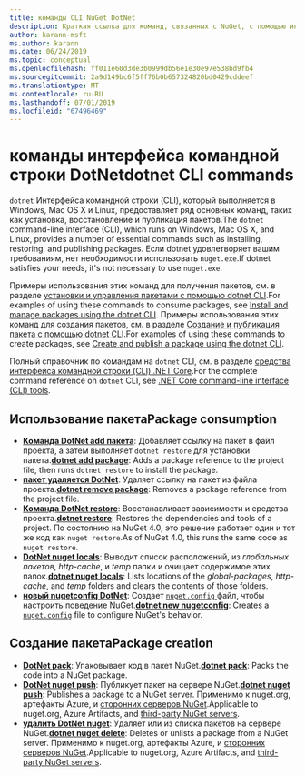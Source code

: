 ```yaml
---
title: команды CLI NuGet DotNet
description: Краткая ссылка для команд, связанных с NuGet, с помощью интерфейса командной строки dotnet.
author: karann-msft
ms.author: karann
ms.date: 06/24/2019
ms.topic: conceptual
ms.openlocfilehash: ff011e60d3de3b0999db56e1e30e97e538bd9fb4
ms.sourcegitcommit: 2a9d149bc6f5ff76b0b657324820bd0429cddeef
ms.translationtype: MT
ms.contentlocale: ru-RU
ms.lasthandoff: 07/01/2019
ms.locfileid: "67496469"
---
```

# <a name="dotnet-cli-commands"></a><span data-ttu-id="d70b5-103">команды интерфейса командной строки DotNet</span><span class="sxs-lookup"><span data-stu-id="d70b5-103">dotnet CLI commands</span></span>

<span data-ttu-id="d70b5-104">`dotnet` Интерфейса командной строки (CLI), который выполняется в Windows, Mac OS X и Linux, предоставляет ряд основных команд, таких как установка, восстановление и публикация пакетов.</span><span class="sxs-lookup"><span data-stu-id="d70b5-104">The `dotnet` command-line interface (CLI), which runs on Windows, Mac OS X, and Linux, provides a number of essential commands such as installing, restoring, and publishing packages.</span></span> <span data-ttu-id="d70b5-105">Если dotnet удовлетворяет вашим требованиям, нет необходимости использовать `nuget.exe`.</span><span class="sxs-lookup"><span data-stu-id="d70b5-105">If dotnet satisfies your needs, it's not necessary to use `nuget.exe`.</span></span>

<span data-ttu-id="d70b5-106">Примеры использования этих команд для получения пакетов, см. в разделе [установки и управления пакетами с помощью dotnet CLI](../consume-packages/install-use-packages-dotnet-cli.md).</span><span class="sxs-lookup"><span data-stu-id="d70b5-106">For examples of using these commands to consume packages, see [Install and manage packages using the dotnet CLI](../consume-packages/install-use-packages-dotnet-cli.md).</span></span> <span data-ttu-id="d70b5-107">Примеры использования этих команд для создания пакетов, см. в разделе [Создание и публикация пакета с помощью dotnet CLI](../quickstart/create-and-publish-a-package-using-the-dotnet-cli.md).</span><span class="sxs-lookup"><span data-stu-id="d70b5-107">For examples of using these commands to create packages, see [Create and publish a package using the dotnet CLI](../quickstart/create-and-publish-a-package-using-the-dotnet-cli.md).</span></span>

<span data-ttu-id="d70b5-108">Полный справочник по командам на `dotnet` CLI, см. в разделе [средства интерфейса командной строки (CLI) .NET Core](/dotnet/core/tools/?tabs=netcore2x).</span><span class="sxs-lookup"><span data-stu-id="d70b5-108">For the complete command reference on `dotnet` CLI, see [.NET Core command-line interface (CLI) tools](/dotnet/core/tools/?tabs=netcore2x).</span></span>

## <a name="package-consumption"></a><span data-ttu-id="d70b5-109">Использование пакета</span><span class="sxs-lookup"><span data-stu-id="d70b5-109">Package consumption</span></span>

- <span data-ttu-id="d70b5-110">[**Команда DotNet add пакета**](/dotnet/core/tools/dotnet-add-package): Добавляет ссылку на пакет в файл проекта, а затем выполняет `dotnet restore` для установки пакета.</span><span class="sxs-lookup"><span data-stu-id="d70b5-110">[**dotnet add package**](/dotnet/core/tools/dotnet-add-package): Adds a package reference to the project file, then runs `dotnet restore` to install the package.</span></span>
- <span data-ttu-id="d70b5-111">[**пакет удаляется DotNet**](/dotnet/core/tools/dotnet-remove-package): Удаляет ссылку на пакет из файла проекта.</span><span class="sxs-lookup"><span data-stu-id="d70b5-111">[**dotnet remove package**](/dotnet/core/tools/dotnet-remove-package): Removes a package reference from the project file.</span></span>
- <span data-ttu-id="d70b5-112">[**Команда DotNet restore**](/dotnet/core/tools/dotnet-restore?tabs=netcore2x): Восстанавливает зависимости и средства проекта.</span><span class="sxs-lookup"><span data-stu-id="d70b5-112">[**dotnet restore**](/dotnet/core/tools/dotnet-restore?tabs=netcore2x): Restores the dependencies and tools of a project.</span></span> <span data-ttu-id="d70b5-113">По состоянию на NuGet 4.0, это решение работает один и тот же код как `nuget restore`.</span><span class="sxs-lookup"><span data-stu-id="d70b5-113">As of NuGet 4.0, this runs the same code as `nuget restore`.</span></span>
- <span data-ttu-id="d70b5-114">[**DotNet nuget locals**](/dotnet/core/tools/dotnet-nuget-locals): Выводит список расположений, из *глобальных пакетов*, *http-cache*, и *temp* папки и очищает содержимое этих папок.</span><span class="sxs-lookup"><span data-stu-id="d70b5-114">[**dotnet nuget locals**](/dotnet/core/tools/dotnet-nuget-locals): Lists locations of the *global-packages*, *http-cache*, and *temp* folders and clears the contents of those folders.</span></span>
- <span data-ttu-id="d70b5-115">[**новый nugetconfig DotNet**](/dotnet/core/tools/dotnet-new): Создает [ `nuget.config` ](../reference/nuget-config-file.md) файл, чтобы настроить поведение NuGet.</span><span class="sxs-lookup"><span data-stu-id="d70b5-115">[**dotnet new nugetconfig**](/dotnet/core/tools/dotnet-new): Creates a [`nuget.config`](../reference/nuget-config-file.md) file to configure NuGet's behavior.</span></span>

## <a name="package-creation"></a><span data-ttu-id="d70b5-116">Создание пакета</span><span class="sxs-lookup"><span data-stu-id="d70b5-116">Package creation</span></span>

- <span data-ttu-id="d70b5-117">[**DotNet pack**](/dotnet/core/tools/dotnet-pack?tabs=netcore2x): Упаковывает код в пакет NuGet.</span><span class="sxs-lookup"><span data-stu-id="d70b5-117">[**dotnet pack**](/dotnet/core/tools/dotnet-pack?tabs=netcore2x): Packs the code into a NuGet package.</span></span>
- <span data-ttu-id="d70b5-118">[**DotNet nuget push**](/dotnet/core/tools/dotnet-nuget-push): Публикует пакет на сервере NuGet.</span><span class="sxs-lookup"><span data-stu-id="d70b5-118">[**dotnet nuget push**](/dotnet/core/tools/dotnet-nuget-push): Publishes a package to a NuGet server.</span></span> <span data-ttu-id="d70b5-119">Применимо к nuget.org, артефакты Azure, и [сторонних серверов NuGet](../hosting-packages/overview.md).</span><span class="sxs-lookup"><span data-stu-id="d70b5-119">Applicable to nuget.org, Azure Artifacts, and [third-party NuGet servers](../hosting-packages/overview.md).</span></span>
- <span data-ttu-id="d70b5-120">[**удалить DotNet nuget**](/dotnet/core/tools/dotnet-nuget-delete): Удаляет или из списка пакетов на сервере NuGet.</span><span class="sxs-lookup"><span data-stu-id="d70b5-120">[**dotnet nuget delete**](/dotnet/core/tools/dotnet-nuget-delete): Deletes or unlists a package from a NuGet server.</span></span> <span data-ttu-id="d70b5-121">Применимо к nuget.org, артефакты Azure, и [сторонних серверов NuGet](../hosting-packages/overview.md).</span><span class="sxs-lookup"><span data-stu-id="d70b5-121">Applicable to nuget.org, Azure Artifacts, and [third-party NuGet servers](../hosting-packages/overview.md).</span></span>
